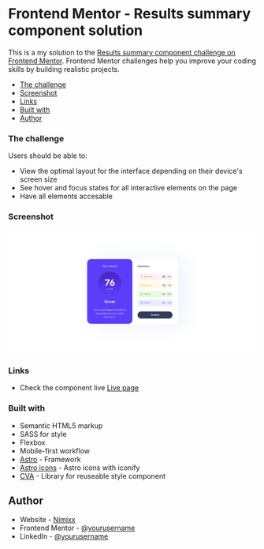 # Frontend Mentor - Results summary component solution

This is a my solution to the [Results summary component challenge on Frontend Mentor](https://www.frontendmentor.io/challenges/results-summary-component-CE_K6s0maV). Frontend Mentor challenges help you improve your coding skills by building realistic projects. 

- [The challenge](#the-challenge)
- [Screenshot](#screenshot)
- [Links](#links)
- [Built with](#built-with)
- [Author](#author)

### The challenge

Users should be able to:

- View the optimal layout for the interface depending on their device's screen size
- See hover and focus states for all interactive elements on the page
- Have all elements accesable

### Screenshot

![](https://raw.githubusercontent.com/Nimixx/Summary-card-component/main/public/screenshot.png)

### Links

- Check the component live [Live page](https://nimixx.github.io/Summary-card-component/)

### Built with

- Semantic HTML5 markup
- SASS for style
- Flexbox
- Mobile-first workflow
- [Astro](https://astro.build/) - Framework
- [Astro icons](https://github.com/natemoo-re/astro-icon#readme) - Astro icons with iconify
- [CVA](https://cva.style/docs) - Library for reuseable style component

## Author

- Website - [Nimixx](https://www.your-site.com)
- Frontend Mentor - [@yourusername](https://www.frontendmentor.io/profile/yourusername)
- LinkedIn - [@yourusername](https://www.twitter.com/yourusername)
